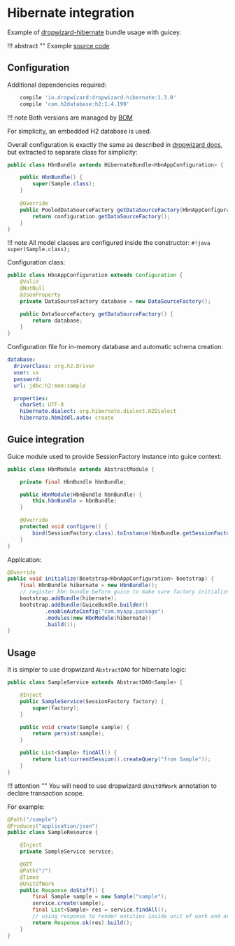# Hibernate integration

Example of [dropwizard-hibernate](http://www.dropwizard.io/1.3.0/docs/manual/hibernate.html) bundle usage with guicey.

!!! abstract ""
    Example [source code](https://github.com/xvik/dropwizard-guicey-examples/tree/master/hibernate)

## Configuration

Additional dependencies required:

```groovy
    compile 'io.dropwizard:dropwizard-hibernate:1.3.0'
    compile 'com.h2database:h2:1.4.199'
```  

!!! note
    Both versions are managed by [BOM](../extras/bom.md)

For simplicity, an embedded H2 database is used.

Overall configuration is exactly the same as described in [dropwizard docs](http://www.dropwizard.io/1.3.0/docs/manual/hibernate.html), 
but extracted to separate class for simplicity:
 
```java
public class HbnBundle extends HibernateBundle<HbnAppConfiguration> {

    public HbnBundle() {
        super(Sample.class);
    }
    
    @Override
    public PooledDataSourceFactory getDataSourceFactory(HbnAppConfiguration configuration) {
        return configuration.getDataSourceFactory();
    }
}
```

!!! note
    All model classes are configured inside the constructor: `#!java super(Sample.class);`

Configuration class:
 
```java
public class HbnAppConfiguration extends Configuration {
    @Valid
    @NotNull
    @JsonProperty
    private DataSourceFactory database = new DataSourceFactory();

    public DataSourceFactory getDataSourceFactory() {
        return database;
    }
}
``` 

Configuration file for in-memory database and automatic schema creation:

```yaml
database:
  driverClass: org.h2.Driver
  user: sa
  password:
  url: jdbc:h2:mem:sample

  properties:
    charSet: UTF-8
    hibernate.dialect: org.hibernate.dialect.H2Dialect
    hibernate.hbm2ddl.auto: create
```
 
## Guice integration 
 
Guice module used to provide SessionFactory instance into guice context:

```java
public class HbnModule extends AbstractModule {

    private final HbnBundle hbnBundle;

    public HbnModule(HbnBundle hbnBundle) {
        this.hbnBundle = hbnBundle;
    }

    @Override
    protected void configure() {
        bind(SessionFactory.class).toInstance(hbnBundle.getSessionFactory());
    }
}
```

Application:

```java
@Override
public void initialize(Bootstrap<HbnAppConfiguration> bootstrap) {
    final HbnBundle hibernate = new HbnBundle();
    // register hbn bundle before guice to make sure factory initialized before guice context start
    bootstrap.addBundle(hibernate);
    bootstrap.addBundle(GuiceBundle.builder()
            .enableAutoConfig("com.myapp.package")
            .modules(new HbnModule(hibernate))
            .build());
}
```

## Usage

It is simpler to use dropwizard `AbstractDAO` for hibernate logic:

```java
public class SampleService extends AbstractDAO<Sample> {

    @Inject
    public SampleService(SessionFactory factory) {
        super(factory);
    }

    public void create(Sample sample) {
        return persist(sample);
    }

    public List<Sample> findAll() {
        return list(currentSession().createQuery("from Sample"));
    }
}
```

!!! attention ""
    You will need to use dropwizard `@UnitOfWork` annotation to declare transaction scope.
    
For example:
    
```java
@Path("/sample")
@Produces("application/json")
public class SampleResource {

    @Inject
    private SampleService service;

    @GET
    @Path("/")
    @Timed
    @UnitOfWork
    public Response doStaff() {
        final Sample sample = new Sample("sample");
        service.create(sample);
        final List<Sample> res = service.findAll();
        // using response to render entities inside unit of work and avoid lazy load exceptions
        return Response.ok(res).build();
    }
}
```    
